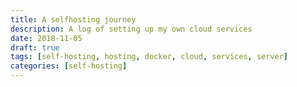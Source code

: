 ```yaml
---
title: A selfhosting journey
description: A log of setting up my own cloud services
date: 2018-11-05
draft: true
tags: [self-hosting, hosting, docker, cloud, services, server]
categories: [self-hosting]
---
```


## 

